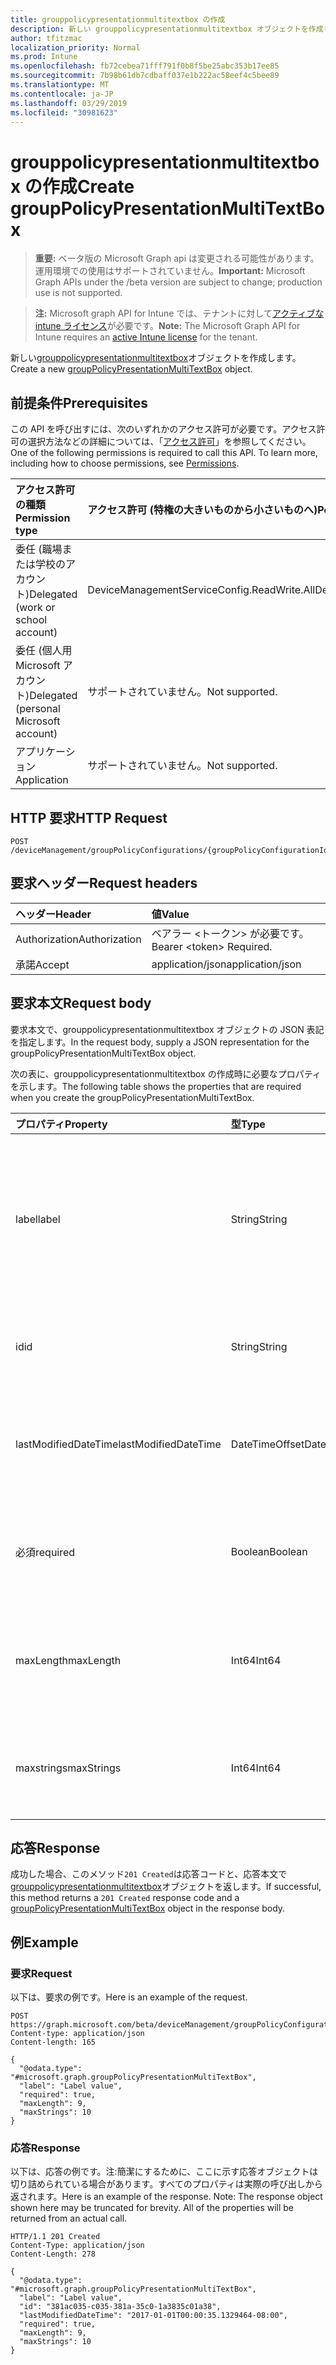 ```yaml
---
title: grouppolicypresentationmultitextbox の作成
description: 新しい grouppolicypresentationmultitextbox オブジェクトを作成します。
author: tfitzmac
localization_priority: Normal
ms.prod: Intune
ms.openlocfilehash: fb72cebea71fff791f0b8f5be25abc353b17ee85
ms.sourcegitcommit: 7b98b61db7cdbaff037e1b222ac58eef4c5bee89
ms.translationtype: MT
ms.contentlocale: ja-JP
ms.lasthandoff: 03/29/2019
ms.locfileid: "30981623"
---
```

# <a name="create-grouppolicypresentationmultitextbox"></a><span data-ttu-id="6cd4f-103">grouppolicypresentationmultitextbox の作成</span><span class="sxs-lookup"><span data-stu-id="6cd4f-103">Create groupPolicyPresentationMultiTextBox</span></span>

> <span data-ttu-id="6cd4f-104">**重要:** ベータ版の Microsoft Graph api は変更される可能性があります。運用環境での使用はサポートされていません。</span><span class="sxs-lookup"><span data-stu-id="6cd4f-104">**Important:** Microsoft Graph APIs under the /beta version are subject to change; production use is not supported.</span></span>

> <span data-ttu-id="6cd4f-105">**注:** Microsoft graph API for Intune では、テナントに対して[アクティブな intune ライセンス](https://go.microsoft.com/fwlink/?linkid=839381)が必要です。</span><span class="sxs-lookup"><span data-stu-id="6cd4f-105">**Note:** The Microsoft Graph API for Intune requires an [active Intune license](https://go.microsoft.com/fwlink/?linkid=839381) for the tenant.</span></span>

<span data-ttu-id="6cd4f-106">新しい[grouppolicypresentationmultitextbox](../resources/intune-grouppolicy-grouppolicypresentationmultitextbox.md)オブジェクトを作成します。</span><span class="sxs-lookup"><span data-stu-id="6cd4f-106">Create a new [groupPolicyPresentationMultiTextBox](../resources/intune-grouppolicy-grouppolicypresentationmultitextbox.md) object.</span></span>

## <a name="prerequisites"></a><span data-ttu-id="6cd4f-107">前提条件</span><span class="sxs-lookup"><span data-stu-id="6cd4f-107">Prerequisites</span></span>
<span data-ttu-id="6cd4f-p101">この API を呼び出すには、次のいずれかのアクセス許可が必要です。アクセス許可の選択方法などの詳細については、「[アクセス許可](/graph/permissions-reference)」を参照してください。</span><span class="sxs-lookup"><span data-stu-id="6cd4f-p101">One of the following permissions is required to call this API. To learn more, including how to choose permissions, see [Permissions](/graph/permissions-reference).</span></span>

|<span data-ttu-id="6cd4f-110">アクセス許可の種類</span><span class="sxs-lookup"><span data-stu-id="6cd4f-110">Permission type</span></span>|<span data-ttu-id="6cd4f-111">アクセス許可 (特権の大きいものから小さいものへ)</span><span class="sxs-lookup"><span data-stu-id="6cd4f-111">Permissions (from most to least privileged)</span></span>|
|:---|:---|
|<span data-ttu-id="6cd4f-112">委任 (職場または学校のアカウント)</span><span class="sxs-lookup"><span data-stu-id="6cd4f-112">Delegated (work or school account)</span></span>|<span data-ttu-id="6cd4f-113">DeviceManagementServiceConfig.ReadWrite.All</span><span class="sxs-lookup"><span data-stu-id="6cd4f-113">DeviceManagementServiceConfig.ReadWrite.All</span></span>|
|<span data-ttu-id="6cd4f-114">委任 (個人用 Microsoft アカウント)</span><span class="sxs-lookup"><span data-stu-id="6cd4f-114">Delegated (personal Microsoft account)</span></span>|<span data-ttu-id="6cd4f-115">サポートされていません。</span><span class="sxs-lookup"><span data-stu-id="6cd4f-115">Not supported.</span></span>|
|<span data-ttu-id="6cd4f-116">アプリケーション</span><span class="sxs-lookup"><span data-stu-id="6cd4f-116">Application</span></span>|<span data-ttu-id="6cd4f-117">サポートされていません。</span><span class="sxs-lookup"><span data-stu-id="6cd4f-117">Not supported.</span></span>|

## <a name="http-request"></a><span data-ttu-id="6cd4f-118">HTTP 要求</span><span class="sxs-lookup"><span data-stu-id="6cd4f-118">HTTP Request</span></span>
<!-- {
  "blockType": "ignored"
}
-->
``` http
POST /deviceManagement/groupPolicyConfigurations/{groupPolicyConfigurationId}/definitionValues/{groupPolicyDefinitionValueId}/presentationValues/{groupPolicyPresentationValueId}/presentation/definition/presentations
```

## <a name="request-headers"></a><span data-ttu-id="6cd4f-119">要求ヘッダー</span><span class="sxs-lookup"><span data-stu-id="6cd4f-119">Request headers</span></span>
|<span data-ttu-id="6cd4f-120">ヘッダー</span><span class="sxs-lookup"><span data-stu-id="6cd4f-120">Header</span></span>|<span data-ttu-id="6cd4f-121">値</span><span class="sxs-lookup"><span data-stu-id="6cd4f-121">Value</span></span>|
|:---|:---|
|<span data-ttu-id="6cd4f-122">Authorization</span><span class="sxs-lookup"><span data-stu-id="6cd4f-122">Authorization</span></span>|<span data-ttu-id="6cd4f-123">ベアラー &lt;トークン&gt; が必要です。</span><span class="sxs-lookup"><span data-stu-id="6cd4f-123">Bearer &lt;token&gt; Required.</span></span>|
|<span data-ttu-id="6cd4f-124">承諾</span><span class="sxs-lookup"><span data-stu-id="6cd4f-124">Accept</span></span>|<span data-ttu-id="6cd4f-125">application/json</span><span class="sxs-lookup"><span data-stu-id="6cd4f-125">application/json</span></span>|

## <a name="request-body"></a><span data-ttu-id="6cd4f-126">要求本文</span><span class="sxs-lookup"><span data-stu-id="6cd4f-126">Request body</span></span>
<span data-ttu-id="6cd4f-127">要求本文で、grouppolicypresentationmultitextbox オブジェクトの JSON 表記を指定します。</span><span class="sxs-lookup"><span data-stu-id="6cd4f-127">In the request body, supply a JSON representation for the groupPolicyPresentationMultiTextBox object.</span></span>

<span data-ttu-id="6cd4f-128">次の表に、grouppolicypresentationmultitextbox の作成時に必要なプロパティを示します。</span><span class="sxs-lookup"><span data-stu-id="6cd4f-128">The following table shows the properties that are required when you create the groupPolicyPresentationMultiTextBox.</span></span>

|<span data-ttu-id="6cd4f-129">プロパティ</span><span class="sxs-lookup"><span data-stu-id="6cd4f-129">Property</span></span>|<span data-ttu-id="6cd4f-130">型</span><span class="sxs-lookup"><span data-stu-id="6cd4f-130">Type</span></span>|<span data-ttu-id="6cd4f-131">説明</span><span class="sxs-lookup"><span data-stu-id="6cd4f-131">Description</span></span>|
|:---|:---|:---|
|<span data-ttu-id="6cd4f-132">label</span><span class="sxs-lookup"><span data-stu-id="6cd4f-132">label</span></span>|<span data-ttu-id="6cd4f-133">String</span><span class="sxs-lookup"><span data-stu-id="6cd4f-133">String</span></span>|<span data-ttu-id="6cd4f-134">任意のプレゼンテーションエンティティのローカライズされたテキストラベル。</span><span class="sxs-lookup"><span data-stu-id="6cd4f-134">Localized text label for any presentation entity.</span></span> <span data-ttu-id="6cd4f-135">既定値は空白です。</span><span class="sxs-lookup"><span data-stu-id="6cd4f-135">The default value is empty.</span></span> <span data-ttu-id="6cd4f-136">[groupPolicyPresentation](../resources/intune-grouppolicy-grouppolicypresentation.md)から継承します。</span><span class="sxs-lookup"><span data-stu-id="6cd4f-136">Inherited from [groupPolicyPresentation](../resources/intune-grouppolicy-grouppolicypresentation.md)</span></span>|
|<span data-ttu-id="6cd4f-137">id</span><span class="sxs-lookup"><span data-stu-id="6cd4f-137">id</span></span>|<span data-ttu-id="6cd4f-138">String</span><span class="sxs-lookup"><span data-stu-id="6cd4f-138">String</span></span>|<span data-ttu-id="6cd4f-139">エンティティのキー。</span><span class="sxs-lookup"><span data-stu-id="6cd4f-139">Key of the entity.</span></span> <span data-ttu-id="6cd4f-140">[groupPolicyPresentation](../resources/intune-grouppolicy-grouppolicypresentation.md)から継承します。</span><span class="sxs-lookup"><span data-stu-id="6cd4f-140">Inherited from [groupPolicyPresentation](../resources/intune-grouppolicy-grouppolicypresentation.md)</span></span>|
|<span data-ttu-id="6cd4f-141">lastModifiedDateTime</span><span class="sxs-lookup"><span data-stu-id="6cd4f-141">lastModifiedDateTime</span></span>|<span data-ttu-id="6cd4f-142">DateTimeOffset</span><span class="sxs-lookup"><span data-stu-id="6cd4f-142">DateTimeOffset</span></span>|<span data-ttu-id="6cd4f-143">エンティティが最後に変更された日付と時刻。</span><span class="sxs-lookup"><span data-stu-id="6cd4f-143">The date and time the entity was last modified.</span></span> <span data-ttu-id="6cd4f-144">[groupPolicyPresentation](../resources/intune-grouppolicy-grouppolicypresentation.md)から継承します。</span><span class="sxs-lookup"><span data-stu-id="6cd4f-144">Inherited from [groupPolicyPresentation](../resources/intune-grouppolicy-grouppolicypresentation.md)</span></span>|
|<span data-ttu-id="6cd4f-145">必須</span><span class="sxs-lookup"><span data-stu-id="6cd4f-145">required</span></span>|<span data-ttu-id="6cd4f-146">Boolean</span><span class="sxs-lookup"><span data-stu-id="6cd4f-146">Boolean</span></span>|<span data-ttu-id="6cd4f-147">テキストボックスに値を入力する必要があります。</span><span class="sxs-lookup"><span data-stu-id="6cd4f-147">Requirement to enter a value in the text box.</span></span> <span data-ttu-id="6cd4f-148">既定値は False です。</span><span class="sxs-lookup"><span data-stu-id="6cd4f-148">Default value is false.</span></span>|
|<span data-ttu-id="6cd4f-149">maxLength</span><span class="sxs-lookup"><span data-stu-id="6cd4f-149">maxLength</span></span>|<span data-ttu-id="6cd4f-150">Int64</span><span class="sxs-lookup"><span data-stu-id="6cd4f-150">Int64</span></span>|<span data-ttu-id="6cd4f-151">テキストの最大文字数を指定する符号なし整数。</span><span class="sxs-lookup"><span data-stu-id="6cd4f-151">An unsigned integer that specifies the maximum number of text characters.</span></span> <span data-ttu-id="6cd4f-152">既定値は1023です。</span><span class="sxs-lookup"><span data-stu-id="6cd4f-152">Default value is 1023.</span></span>|
|<span data-ttu-id="6cd4f-153">maxstrings</span><span class="sxs-lookup"><span data-stu-id="6cd4f-153">maxStrings</span></span>|<span data-ttu-id="6cd4f-154">Int64</span><span class="sxs-lookup"><span data-stu-id="6cd4f-154">Int64</span></span>|<span data-ttu-id="6cd4f-155">文字列の最大数を指定する符号なし整数。</span><span class="sxs-lookup"><span data-stu-id="6cd4f-155">An unsigned integer that specifies the maximum number of strings.</span></span> <span data-ttu-id="6cd4f-156">既定値は 0 です。</span><span class="sxs-lookup"><span data-stu-id="6cd4f-156">Default value is 0.</span></span>|



## <a name="response"></a><span data-ttu-id="6cd4f-157">応答</span><span class="sxs-lookup"><span data-stu-id="6cd4f-157">Response</span></span>
<span data-ttu-id="6cd4f-158">成功した場合、このメソッド`201 Created`は応答コードと、応答本文で[grouppolicypresentationmultitextbox](../resources/intune-grouppolicy-grouppolicypresentationmultitextbox.md)オブジェクトを返します。</span><span class="sxs-lookup"><span data-stu-id="6cd4f-158">If successful, this method returns a `201 Created` response code and a [groupPolicyPresentationMultiTextBox](../resources/intune-grouppolicy-grouppolicypresentationmultitextbox.md) object in the response body.</span></span>

## <a name="example"></a><span data-ttu-id="6cd4f-159">例</span><span class="sxs-lookup"><span data-stu-id="6cd4f-159">Example</span></span>

### <a name="request"></a><span data-ttu-id="6cd4f-160">要求</span><span class="sxs-lookup"><span data-stu-id="6cd4f-160">Request</span></span>
<span data-ttu-id="6cd4f-161">以下は、要求の例です。</span><span class="sxs-lookup"><span data-stu-id="6cd4f-161">Here is an example of the request.</span></span>
``` http
POST https://graph.microsoft.com/beta/deviceManagement/groupPolicyConfigurations/{groupPolicyConfigurationId}/definitionValues/{groupPolicyDefinitionValueId}/presentationValues/{groupPolicyPresentationValueId}/presentation/definition/presentations
Content-type: application/json
Content-length: 165

{
  "@odata.type": "#microsoft.graph.groupPolicyPresentationMultiTextBox",
  "label": "Label value",
  "required": true,
  "maxLength": 9,
  "maxStrings": 10
}
```

### <a name="response"></a><span data-ttu-id="6cd4f-162">応答</span><span class="sxs-lookup"><span data-stu-id="6cd4f-162">Response</span></span>
<span data-ttu-id="6cd4f-p108">以下は、応答の例です。注:簡潔にするために、ここに示す応答オブジェクトは切り詰められている場合があります。すべてのプロパティは実際の呼び出しから返されます。</span><span class="sxs-lookup"><span data-stu-id="6cd4f-p108">Here is an example of the response. Note: The response object shown here may be truncated for brevity. All of the properties will be returned from an actual call.</span></span>
``` http
HTTP/1.1 201 Created
Content-Type: application/json
Content-Length: 278

{
  "@odata.type": "#microsoft.graph.groupPolicyPresentationMultiTextBox",
  "label": "Label value",
  "id": "381ac035-c035-381a-35c0-1a3835c01a38",
  "lastModifiedDateTime": "2017-01-01T00:00:35.1329464-08:00",
  "required": true,
  "maxLength": 9,
  "maxStrings": 10
}
```




